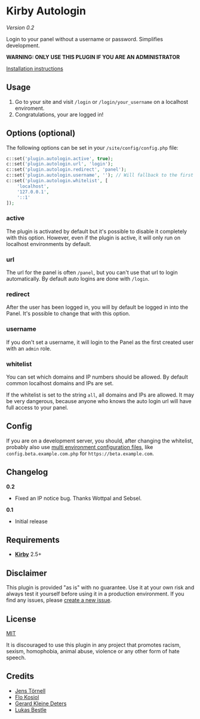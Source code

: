 # Kirby Autologin

*Version 0.2*

Login to your panel without a username or password. Simplifies development.

**WARNING: ONLY USE THIS PLUGIN IF YOU ARE AN ADMINISTRATOR**

[Installation instructions](docs/install.md)

## Usage

1. Go to your site and visit `/login` or `/login/your_username` on a localhost enviroment.
1. Congratulations, your are logged in!

## Options (optional)

The following options can be set in your `/site/config/config.php` file:

```php
c::set('plugin.autologin.active', true);
c::set('plugin.autologin.url', 'login');
c::set('plugin.autologin.redirect', 'panel');
c::set('plugin.autologin.username', ''); // Will fallback to the first admin user
c::set('plugin.autologin.whitelist', [
    'localhost',
    '127.0.0.1',
    '::1'
]);
```

### active

The plugin is activated by default but it's possible to disable it completely with this option. However, even if the plugin is active, it will only run on localhost environments by default.

### url

The url for the panel is often `/panel`, but you can't use that url to login automatically. By default auto logins are done with `/login`.

### redirect

After the user has been logged in, you will by default be logged in into the Panel. It's possible to change that with this option.

### username

If you don't set a username, it will login to the Panel as the first created user with an `admin` role.

### whitelist

You can set which domains and IP numbers should be allowed. By default common localhost domains and IPs are set.

If the whitelist is set to the string `all`, all domains and IPs are allowed. It may be very dangerous, because anyone who knows the auto login url will have full access to your panel.

## Config

If you are on a development server, you should, after changing the whitelist, probably also use [multi environment configuration files](https://getkirby.com/docs/developer-guide/configuration/options#multi-environment-setup), like `config.beta.example.com.php` for `https://beta.example.com`.

## Changelog

**0.2**

- Fixed an IP notice bug. Thanks Wottpal and Sebsel.

**0.1**

- Initial release

## Requirements

- [**Kirby**](https://getkirby.com/) 2.5+

## Disclaimer

This plugin is provided "as is" with no guarantee. Use it at your own risk and always test it yourself before using it in a production environment. If you find any issues, please [create a new issue](https://github.com/jenstornell/kirby-autologin/issues/new).

## License

[MIT](https://opensource.org/licenses/MIT)

It is discouraged to use this plugin in any project that promotes racism, sexism, homophobia, animal abuse, violence or any other form of hate speech.

## Credits

- [Jens Törnell](https://github.com/jenstornell)
- [Flo Kosiol](https://github.com/flokosiol)
- [Gerard Kleine Deters](https://github.com/gerardkd)
- [Lukas Bestle](https://github.com/lukasbestle)